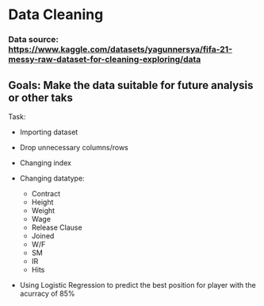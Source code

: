 # Data Cleaning
### Data source:  https://www.kaggle.com/datasets/yagunnersya/fifa-21-messy-raw-dataset-for-cleaning-exploring/data

## Goals: Make the data suitable for future analysis or other taks

Task:
- Importing dataset
- Drop unnecessary columns/rows
- Changing index
- Changing datatype:
  - Contract
  - Height
  - Weight
  - Wage
  - Release Clause
  - Joined
  - W/F
  - SM
  - IR
  - Hits

- Using Logistic Regression to predict the best position for player with the acurracy of 85%
